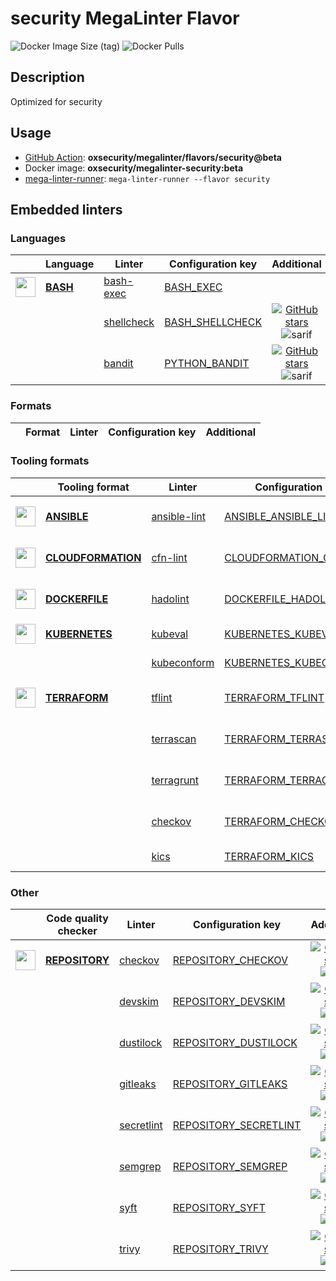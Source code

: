 # security MegaLinter Flavor

![Docker Image Size (tag)](https://img.shields.io/docker/image-size/oxsecurity/megalinter-security/beta)
![Docker Pulls](https://img.shields.io/docker/pulls/oxsecurity/megalinter-security)

## Description

Optimized for security

## Usage

- [GitHub Action](https://oxsecurity.github.io/megalinter/beta/installation/#github-action): **oxsecurity/megalinter/flavors/security@beta**
- Docker image: **oxsecurity/megalinter-security:beta**
- [mega-linter-runner](https://oxsecurity.github.io/megalinter/beta/mega-linter-runner/): `mega-linter-runner --flavor security`

## Embedded linters

### Languages

|                                                                            <!-- -->                                                                            | Language                                                                   | Linter                                                                                  | Configuration key                                                                            |                                                                                      Additional                                                                                       |
|:--------------------------------------------------------------------------------------------------------------------------------------------------------------:|----------------------------------------------------------------------------|-----------------------------------------------------------------------------------------|----------------------------------------------------------------------------------------------|:-------------------------------------------------------------------------------------------------------------------------------------------------------------------------------------:|
| <img src="https://github.com/oxsecurity/megalinter/raw/main/docs/assets/icons/bash.ico" alt="" height="32px" class="megalinter-icon"></a> <!-- linter-icon --> | [**BASH**](https://oxsecurity.github.io/megalinter/beta/descriptors/bash/) | [bash-exec](https://oxsecurity.github.io/megalinter/beta/descriptors/bash_bash_exec/)   | [BASH_EXEC](https://oxsecurity.github.io/megalinter/beta/descriptors/bash_bash_exec/)        |                                                                                                                                                                                       |
|                                                                 <!-- --> <!-- linter-icon -->                                                                  |                                                                            | [shellcheck](https://oxsecurity.github.io/megalinter/beta/descriptors/bash_shellcheck/) | [BASH_SHELLCHECK](https://oxsecurity.github.io/megalinter/beta/descriptors/bash_shellcheck/) | [![GitHub stars](https://img.shields.io/github/stars/koalaman/shellcheck?cacheSeconds=3600)](https://github.com/koalaman/shellcheck) ![sarif](https://shields.io/badge/-SARIF-orange) |
|                                                                 <!-- --> <!-- linter-icon -->                                                                  |                                                                            | [bandit](https://oxsecurity.github.io/megalinter/beta/descriptors/python_bandit/)       | [PYTHON_BANDIT](https://oxsecurity.github.io/megalinter/beta/descriptors/python_bandit/)     |        [![GitHub stars](https://img.shields.io/github/stars/PyCQA/bandit?cacheSeconds=3600)](https://github.com/PyCQA/bandit) ![sarif](https://shields.io/badge/-SARIF-orange)        |

### Formats

| <!-- --> | Format | Linter | Configuration key | Additional  |
| :---: | ----------------- | -------------- | ------------ | :-----:  |

### Tooling formats

|                                                                                 <!-- -->                                                                                 | Tooling format                                                                                 | Linter                                                                                          | Configuration key                                                                                            |                                                                                              Additional                                                                                               |
|:------------------------------------------------------------------------------------------------------------------------------------------------------------------------:|------------------------------------------------------------------------------------------------|-------------------------------------------------------------------------------------------------|--------------------------------------------------------------------------------------------------------------|:-----------------------------------------------------------------------------------------------------------------------------------------------------------------------------------------------------:|
|    <img src="https://github.com/oxsecurity/megalinter/raw/main/docs/assets/icons/ansible.ico" alt="" height="32px" class="megalinter-icon"></a> <!-- linter-icon -->     | [**ANSIBLE**](https://oxsecurity.github.io/megalinter/beta/descriptors/ansible/)               | [ansible-lint](https://oxsecurity.github.io/megalinter/beta/descriptors/ansible_ansible_lint/)  | [ANSIBLE_ANSIBLE_LINT](https://oxsecurity.github.io/megalinter/beta/descriptors/ansible_ansible_lint/)       |        [![GitHub stars](https://img.shields.io/github/stars/ansible/ansible-lint?cacheSeconds=3600)](https://github.com/ansible/ansible-lint) ![sarif](https://shields.io/badge/-SARIF-orange)        |
| <img src="https://github.com/oxsecurity/megalinter/raw/main/docs/assets/icons/cloudformation.ico" alt="" height="32px" class="megalinter-icon"></a> <!-- linter-icon --> | [**CLOUDFORMATION**](https://oxsecurity.github.io/megalinter/beta/descriptors/cloudformation/) | [cfn-lint](https://oxsecurity.github.io/megalinter/beta/descriptors/cloudformation_cfn_lint/)   | [CLOUDFORMATION_CFN_LINT](https://oxsecurity.github.io/megalinter/beta/descriptors/cloudformation_cfn_lint/) | [![GitHub stars](https://img.shields.io/github/stars/aws-cloudformation/cfn-lint?cacheSeconds=3600)](https://github.com/aws-cloudformation/cfn-lint) ![sarif](https://shields.io/badge/-SARIF-orange) |
|   <img src="https://github.com/oxsecurity/megalinter/raw/main/docs/assets/icons/dockerfile.ico" alt="" height="32px" class="megalinter-icon"></a> <!-- linter-icon -->   | [**DOCKERFILE**](https://oxsecurity.github.io/megalinter/beta/descriptors/dockerfile/)         | [hadolint](https://oxsecurity.github.io/megalinter/beta/descriptors/dockerfile_hadolint/)       | [DOCKERFILE_HADOLINT](https://oxsecurity.github.io/megalinter/beta/descriptors/dockerfile_hadolint/)         |           [![GitHub stars](https://img.shields.io/github/stars/hadolint/hadolint?cacheSeconds=3600)](https://github.com/hadolint/hadolint) ![sarif](https://shields.io/badge/-SARIF-orange)           |
|   <img src="https://github.com/oxsecurity/megalinter/raw/main/docs/assets/icons/kubernetes.ico" alt="" height="32px" class="megalinter-icon"></a> <!-- linter-icon -->   | [**KUBERNETES**](https://oxsecurity.github.io/megalinter/beta/descriptors/kubernetes/)         | [kubeval](https://oxsecurity.github.io/megalinter/beta/descriptors/kubernetes_kubeval/)         | [KUBERNETES_KUBEVAL](https://oxsecurity.github.io/megalinter/beta/descriptors/kubernetes_kubeval/)           |                                 [![GitHub stars](https://img.shields.io/github/stars/instrumenta/kubeval?cacheSeconds=3600)](https://github.com/instrumenta/kubeval)                                  |
|                                                                      <!-- --> <!-- linter-icon -->                                                                       |                                                                                                | [kubeconform](https://oxsecurity.github.io/megalinter/beta/descriptors/kubernetes_kubeconform/) | [KUBERNETES_KUBECONFORM](https://oxsecurity.github.io/megalinter/beta/descriptors/kubernetes_kubeconform/)   |                                   [![GitHub stars](https://img.shields.io/github/stars/yannh/kubeconform?cacheSeconds=3600)](https://github.com/yannh/kubeconform)                                    |
|   <img src="https://github.com/oxsecurity/megalinter/raw/main/docs/assets/icons/terraform.ico" alt="" height="32px" class="megalinter-icon"></a> <!-- linter-icon -->    | [**TERRAFORM**](https://oxsecurity.github.io/megalinter/beta/descriptors/terraform/)           | [tflint](https://oxsecurity.github.io/megalinter/beta/descriptors/terraform_tflint/)            | [TERRAFORM_TFLINT](https://oxsecurity.github.io/megalinter/beta/descriptors/terraform_tflint/)               |    [![GitHub stars](https://img.shields.io/github/stars/terraform-linters/tflint?cacheSeconds=3600)](https://github.com/terraform-linters/tflint) ![sarif](https://shields.io/badge/-SARIF-orange)    |
|                                                                      <!-- --> <!-- linter-icon -->                                                                       |                                                                                                | [terrascan](https://oxsecurity.github.io/megalinter/beta/descriptors/terraform_terrascan/)      | [TERRAFORM_TERRASCAN](https://oxsecurity.github.io/megalinter/beta/descriptors/terraform_terrascan/)         |          [![GitHub stars](https://img.shields.io/github/stars/accurics/terrascan?cacheSeconds=3600)](https://github.com/accurics/terrascan) ![sarif](https://shields.io/badge/-SARIF-orange)          |
|                                                                      <!-- --> <!-- linter-icon -->                                                                       |                                                                                                | [terragrunt](https://oxsecurity.github.io/megalinter/beta/descriptors/terraform_terragrunt/)    | [TERRAFORM_TERRAGRUNT](https://oxsecurity.github.io/megalinter/beta/descriptors/terraform_terragrunt/)       |   [![GitHub stars](https://img.shields.io/github/stars/gruntwork-io/terragrunt?cacheSeconds=3600)](https://github.com/gruntwork-io/terragrunt) ![autofix](https://shields.io/badge/-autofix-green)    |
|                                                                      <!-- --> <!-- linter-icon -->                                                                       |                                                                                                | [checkov](https://oxsecurity.github.io/megalinter/beta/descriptors/terraform_checkov/)          | [TERRAFORM_CHECKOV](https://oxsecurity.github.io/megalinter/beta/descriptors/terraform_checkov/)             |        [![GitHub stars](https://img.shields.io/github/stars/bridgecrewio/checkov?cacheSeconds=3600)](https://github.com/bridgecrewio/checkov) ![sarif](https://shields.io/badge/-SARIF-orange)        |
|                                                                      <!-- --> <!-- linter-icon -->                                                                       |                                                                                                | [kics](https://oxsecurity.github.io/megalinter/beta/descriptors/terraform_kics/)                | [TERRAFORM_KICS](https://oxsecurity.github.io/megalinter/beta/descriptors/terraform_kics/)                   |                                      [![GitHub stars](https://img.shields.io/github/stars/checkmarx/kics?cacheSeconds=3600)](https://github.com/checkmarx/kics)                                       |

### Other

|                                                                             <!-- -->                                                                              | Code quality checker                                                                   | Linter                                                                                        | Configuration key                                                                                        |                                                                                        Additional                                                                                         |
|:-----------------------------------------------------------------------------------------------------------------------------------------------------------------:|----------------------------------------------------------------------------------------|-----------------------------------------------------------------------------------------------|----------------------------------------------------------------------------------------------------------|:-----------------------------------------------------------------------------------------------------------------------------------------------------------------------------------------:|
| <img src="https://github.com/oxsecurity/megalinter/raw/main/docs/assets/icons/default.ico" alt="" height="32px" class="megalinter-icon"></a> <!-- linter-icon --> | [**REPOSITORY**](https://oxsecurity.github.io/megalinter/beta/descriptors/repository/) | [checkov](https://oxsecurity.github.io/megalinter/beta/descriptors/repository_checkov/)       | [REPOSITORY_CHECKOV](https://oxsecurity.github.io/megalinter/beta/descriptors/repository_checkov/)       |  [![GitHub stars](https://img.shields.io/github/stars/bridgecrewio/checkov?cacheSeconds=3600)](https://github.com/bridgecrewio/checkov) ![sarif](https://shields.io/badge/-SARIF-orange)  |
|                                                                   <!-- --> <!-- linter-icon -->                                                                   |                                                                                        | [devskim](https://oxsecurity.github.io/megalinter/beta/descriptors/repository_devskim/)       | [REPOSITORY_DEVSKIM](https://oxsecurity.github.io/megalinter/beta/descriptors/repository_devskim/)       |     [![GitHub stars](https://img.shields.io/github/stars/microsoft/DevSkim?cacheSeconds=3600)](https://github.com/microsoft/DevSkim) ![sarif](https://shields.io/badge/-SARIF-orange)     |
|                                                                   <!-- --> <!-- linter-icon -->                                                                   |                                                                                        | [dustilock](https://oxsecurity.github.io/megalinter/beta/descriptors/repository_dustilock/)   | [REPOSITORY_DUSTILOCK](https://oxsecurity.github.io/megalinter/beta/descriptors/repository_dustilock/)   |   [![GitHub stars](https://img.shields.io/github/stars/Checkmarx/dustilock?cacheSeconds=3600)](https://github.com/Checkmarx/dustilock) ![sarif](https://shields.io/badge/-SARIF-orange)   |
|                                                                   <!-- --> <!-- linter-icon -->                                                                   |                                                                                        | [gitleaks](https://oxsecurity.github.io/megalinter/beta/descriptors/repository_gitleaks/)     | [REPOSITORY_GITLEAKS](https://oxsecurity.github.io/megalinter/beta/descriptors/repository_gitleaks/)     |  [![GitHub stars](https://img.shields.io/github/stars/zricethezav/gitleaks?cacheSeconds=3600)](https://github.com/zricethezav/gitleaks) ![sarif](https://shields.io/badge/-SARIF-orange)  |
|                                                                   <!-- --> <!-- linter-icon -->                                                                   |                                                                                        | [secretlint](https://oxsecurity.github.io/megalinter/beta/descriptors/repository_secretlint/) | [REPOSITORY_SECRETLINT](https://oxsecurity.github.io/megalinter/beta/descriptors/repository_secretlint/) | [![GitHub stars](https://img.shields.io/github/stars/secretlint/secretlint?cacheSeconds=3600)](https://github.com/secretlint/secretlint) ![sarif](https://shields.io/badge/-SARIF-orange) |
|                                                                   <!-- --> <!-- linter-icon -->                                                                   |                                                                                        | [semgrep](https://oxsecurity.github.io/megalinter/beta/descriptors/repository_semgrep/)       | [REPOSITORY_SEMGREP](https://oxsecurity.github.io/megalinter/beta/descriptors/repository_semgrep/)       |  [![GitHub stars](https://img.shields.io/github/stars/returntocorp/semgrep?cacheSeconds=3600)](https://github.com/returntocorp/semgrep) ![sarif](https://shields.io/badge/-SARIF-orange)  |
|                                                                   <!-- --> <!-- linter-icon -->                                                                   |                                                                                        | [syft](https://oxsecurity.github.io/megalinter/beta/descriptors/repository_syft/)             | [REPOSITORY_SYFT](https://oxsecurity.github.io/megalinter/beta/descriptors/repository_syft/)             |          [![GitHub stars](https://img.shields.io/github/stars/anchore/syft?cacheSeconds=3600)](https://github.com/anchore/syft) ![sarif](https://shields.io/badge/-SARIF-orange)          |
|                                                                   <!-- --> <!-- linter-icon -->                                                                   |                                                                                        | [trivy](https://oxsecurity.github.io/megalinter/beta/descriptors/repository_trivy/)           | [REPOSITORY_TRIVY](https://oxsecurity.github.io/megalinter/beta/descriptors/repository_trivy/)           |    [![GitHub stars](https://img.shields.io/github/stars/aquasecurity/trivy?cacheSeconds=3600)](https://github.com/aquasecurity/trivy) ![sarif](https://shields.io/badge/-SARIF-orange)    |

